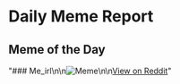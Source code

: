 # Daily Meme Report

## Meme of the Day
"### Me_irl\n\n![Meme](https://i.redd.it/7xasqwn2sbsd1.png)\n\n[View on Reddit](https://redd.it/1fudi1l)"
